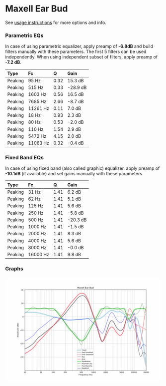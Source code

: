 # Maxell Ear Bud
See [usage instructions](https://github.com/jaakkopasanen/AutoEq#usage) for more options and info.

### Parametric EQs
In case of using parametric equalizer, apply preamp of **-6.8dB** and build filters manually
with these parameters. The first 5 filters can be used independently.
When using independent subset of filters, apply preamp of **-7.2 dB**.

| Type    | Fc       |    Q | Gain     |
|:--------|:---------|:-----|:---------|
| Peaking | 95 Hz    | 0.32 | 15.3 dB  |
| Peaking | 515 Hz   | 0.33 | -28.9 dB |
| Peaking | 1603 Hz  | 0.56 | 16.5 dB  |
| Peaking | 7685 Hz  | 2.66 | -8.7 dB  |
| Peaking | 11261 Hz | 0.11 | 7.0 dB   |
| Peaking | 18 Hz    | 0.93 | 2.3 dB   |
| Peaking | 80 Hz    | 0.53 | -2.0 dB  |
| Peaking | 110 Hz   | 1.54 | 2.9 dB   |
| Peaking | 5472 Hz  | 4.15 | 2.0 dB   |
| Peaking | 11063 Hz | 0.32 | -0.4 dB  |

### Fixed Band EQs
In case of using fixed band (also called graphic) equalizer, apply preamp of **-10.1dB**
(if available) and set gains manually with these parameters.

| Type    | Fc       |    Q | Gain     |
|:--------|:---------|:-----|:---------|
| Peaking | 31 Hz    | 1.41 | 6.2 dB   |
| Peaking | 62 Hz    | 1.41 | 5.1 dB   |
| Peaking | 125 Hz   | 1.41 | 5.6 dB   |
| Peaking | 250 Hz   | 1.41 | -5.8 dB  |
| Peaking | 500 Hz   | 1.41 | -20.3 dB |
| Peaking | 1000 Hz  | 1.41 | -1.5 dB  |
| Peaking | 2000 Hz  | 1.41 | 8.3 dB   |
| Peaking | 4000 Hz  | 1.41 | 5.6 dB   |
| Peaking | 8000 Hz  | 1.41 | -0.0 dB  |
| Peaking | 16000 Hz | 1.41 | 9.8 dB   |

### Graphs
![](./Maxell%20Ear%20Bud.png)